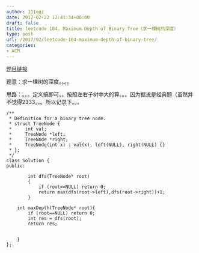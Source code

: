 ```yaml
---
author: 111qqz
date: 2017-02-22 12:41:34+00:00
draft: false
title: leetcode 104. Maximum Depth of Binary Tree（求一棵树的深度）
type: post
url: /2017/02/leetcode-104-maximum-depth-of-binary-tree/
categories:
- ACM
---
```


[题目链接](https://leetcode.com/problems/maximum-depth-of-binary-tree/?tab=Description)

题意：求一棵树的深度。。。。

思路：。。。定义搞即可。。按照左右子树中大的算。。。因为据说是经典题（虽然并不觉得2333。。。所以记录下。。。


    
    /**
     * Definition for a binary tree node.
     * struct TreeNode {
     *     int val;
     *     TreeNode *left;
     *     TreeNode *right;
     *     TreeNode(int x) : val(x), left(NULL), right(NULL) {}
     * };
     */
    class Solution {
    public:
            
            int dfs(TreeNode* root)
            {
                if (root==NULL) return 0;
                return max(dfs(root->left),dfs(root->right))+1;
            }
                
        int maxDepth(TreeNode* root){
            if (root==NULL) return 0;
            int res = dfs(root);
            return res;
        
            
        }
    };






